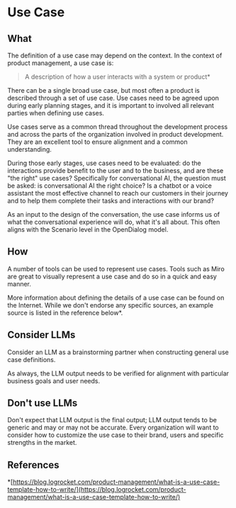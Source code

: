 # Use Case

## What

The definition of a use case may depend on the context. In the context of product management, a use case is:&#x20;

> A description of how a user interacts with a system or product\*

There can be a single broad use case, but most often a product is described through a set of use case. Use cases need to be agreed upon during early planning stages, and it is important to involved all relevant parties when defining use cases.

Use cases serve as a common thread throughout the development process and across the parts of the organization involved in product development. They are an excellent tool to ensure alignment and a common understanding.&#x20;

During those early stages, use cases need to be evaluated: do the interactions provide benefit to the user and to the business, and are these "the right" use cases? Specifically for conversational AI, the question must be asked: is conversational AI the right choice? Is a chatbot or a voice assistant the most effective channel to reach our customers in their journey and to help them complete their tasks and interactions with our brand?

As an input to the design of the conversation, the use case informs us of what the conversational experience will do, what it's all about. This often aligns with the Scenario level in the OpenDialog model. &#x20;

## How

A number of tools can be used to represent use cases. Tools such as Miro are great to visually represent a use case and do so in a quick and easy manner.&#x20;

More information about defining the details of a use case can be found on the Internet. While we don't endorse any specific sources, an example source is listed in the reference below\*.&#x20;

## Consider LLMs

Consider an LLM as a brainstorming partner when constructing general use case definitions. &#x20;

As always, the LLM output needs to be verified for alignment with particular business goals and user needs. &#x20;

## Don't use LLMs

Don't expect that LLM output is the final output; LLM output tends to be generic and may or may not be accurate. Every organization will want to consider how to customize the use case to their brand, users and specific strengths in the market.&#x20;

## References

\*[https://blog.logrocket.com/product-management/what-is-a-use-case-template-how-to-write/](https://blog.logrocket.com/product-management/what-is-a-use-case-template-how-to-write/)

